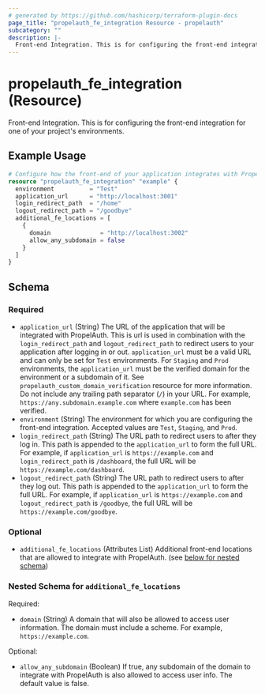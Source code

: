 ```yaml
---
# generated by https://github.com/hashicorp/terraform-plugin-docs
page_title: "propelauth_fe_integration Resource - propelauth"
subcategory: ""
description: |-
  Front-end Integration. This is for configuring the front-end integration for one of your project's environments.
---
```


# propelauth_fe_integration (Resource)

Front-end Integration. This is for configuring the front-end integration for one of your project's environments.

## Example Usage

```terraform
# Configure how the front-end of your application integrates with PropelAuth.
resource "propelauth_fe_integration" "example" {
  environment          = "Test"
  application_url      = "http://localhost:3001"
  login_redirect_path  = "/home"
  logout_redirect_path = "/goodbye"
  additional_fe_locations = [
    {
      domain              = "http://localhost:3002"
      allow_any_subdomain = false
    }
  ]
}
```

<!-- schema generated by tfplugindocs -->
## Schema

### Required

- `application_url` (String) The URL of the application that will be integrated with PropelAuth. This is url is used in combination with the `login_redirect_path` and `logout_redirect_path` to redirect users to your application after logging in or out. `application_url` must be a valid URL and can only be set for `Test` environments. For `Staging` and `Prod` environments, the `application_url` must be the verified domain for the environment or a subdomain of it. See  `propelauth_custom_domain_verification` resource for more information. Do not include any trailing path separator (`/`) in your URL. For example, `https://any.subdomain.example.com` where `example.com` has been verified.
- `environment` (String) The environment for which you are configuring the front-end integration. Accepted values are `Test`, `Staging`, and `Prod`.
- `login_redirect_path` (String) The URL path to redirect users to after they log in. This path is appended to the `application_url` to form the full URL. For example, if `application_url` is `https://example.com` and `login_redirect_path` is `/dashboard`, the full URL will be `https://example.com/dashboard`.
- `logout_redirect_path` (String) The URL path to redirect users to after they log out. This path is appended to the `application_url` to form the full URL. For example, if `application_url` is `https://example.com` and `logout_redirect_path` is `/goodbye`, the full URL will be `https://example.com/goodbye`.

### Optional

- `additional_fe_locations` (Attributes List) Additional front-end locations that are allowed to integrate with PropelAuth. (see [below for nested schema](#nestedatt--additional_fe_locations))

<a id="nestedatt--additional_fe_locations"></a>
### Nested Schema for `additional_fe_locations`

Required:

- `domain` (String) A domain that will also be allowed to access user information. The domain must include a scheme. For example, `https://example.com`.

Optional:

- `allow_any_subdomain` (Boolean) If true, any subdomain of the domain to integrate with PropelAuth is also allowed to access user info. The default value is false.

